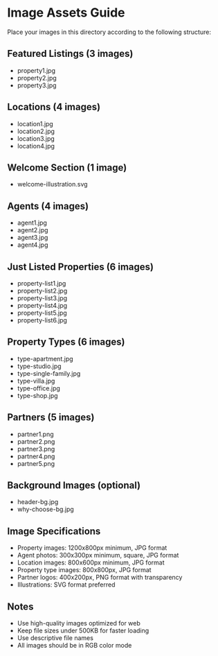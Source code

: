 # Image Assets Guide

Place your images in this directory according to the following structure:

## Featured Listings (3 images)
- property1.jpg
- property2.jpg
- property3.jpg

## Locations (4 images)
- location1.jpg
- location2.jpg
- location3.jpg
- location4.jpg

## Welcome Section (1 image)
- welcome-illustration.svg

## Agents (4 images)
- agent1.jpg
- agent2.jpg
- agent3.jpg
- agent4.jpg

## Just Listed Properties (6 images)
- property-list1.jpg
- property-list2.jpg
- property-list3.jpg
- property-list4.jpg
- property-list5.jpg
- property-list6.jpg

## Property Types (6 images)
- type-apartment.jpg
- type-studio.jpg
- type-single-family.jpg
- type-villa.jpg
- type-office.jpg
- type-shop.jpg

## Partners (5 images)
- partner1.png
- partner2.png
- partner3.png
- partner4.png
- partner5.png

## Background Images (optional)
- header-bg.jpg
- why-choose-bg.jpg

## Image Specifications
- Property images: 1200x800px minimum, JPG format
- Agent photos: 300x300px minimum, square, JPG format
- Location images: 800x600px minimum, JPG format
- Property type images: 800x800px, JPG format
- Partner logos: 400x200px, PNG format with transparency
- Illustrations: SVG format preferred

## Notes
- Use high-quality images optimized for web
- Keep file sizes under 500KB for faster loading
- Use descriptive file names
- All images should be in RGB color mode
